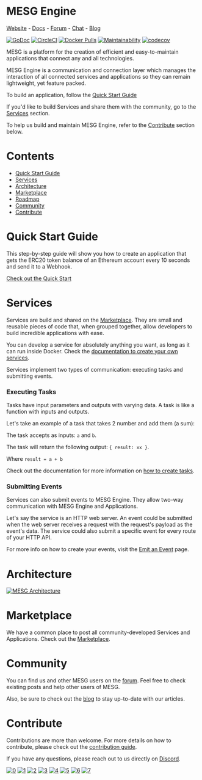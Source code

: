 # MESG Engine

[Website](https://mesg.com/) - [Docs](https://docs.mesg.com/) - [Forum](https://forum.mesg.com/) - [Chat](https://discordapp.com/invite/SaZ5HcE) - [Blog](https://medium.com/mesg)


[![GoDoc](https://godoc.org/github.com/mesg-foundation/core?status.svg)](https://godoc.org/github.com/mesg-foundation/core)
[![CircleCI](https://img.shields.io/circleci/project/github/mesg-foundation/core.svg)](https://github.com/mesg-foundation/core)
[![Docker Pulls](https://img.shields.io/docker/pulls/mesg/core.svg)](https://hub.docker.com/r/mesg/core/)
[![Maintainability](https://api.codeclimate.com/v1/badges/86ad77f7c13cde40807e/maintainability)](https://codeclimate.com/github/mesg-foundation/core/maintainability)
[![codecov](https://codecov.io/gh/mesg-foundation/core/branch/dev/graph/badge.svg)](https://codecov.io/gh/mesg-foundation/core)


MESG is a platform for the creation of efficient and easy-to-maintain applications that connect any and all technologies. 

MESG Engine is a communication and connection layer which manages the interaction of all connected services and applications so they can remain lightweight, yet feature packed.

To build an application, follow the [Quick Start Guide](https://docs.mesg.com/guide/quick-start-guide.html)

If you'd like to build Services and share them with the community, go to the [Services](#services) section.

To help us build and maintain MESG Engine, refer to the [Contribute](#contribute) section below.

# Contents

- [Quick Start Guide](#quick-start-guide)
- [Services](#services)
- [Architecture](#architecture)
- [Marketplace](#marketplace)
- [Roadmap](#roadmap)
- [Community](#community)
- [Contribute](#contribute)


# Quick Start Guide

This step-by-step guide will show you how to create an application that gets the ERC20 token balance of an Ethereum account every 10 seconds and send it to a Webhook.

[Check out the Quick Start](https://docs.mesg.com/guide/quick-start-guide.html)

# Services

Services are build and shared on the [Marketplace](https://marketplace.mesg.com/). They are small and reusable pieces of code that, when grouped together, allow developers to build incredible applications with ease.

You can develop a service for absolutely anything you want, as long as it can run inside Docker. Check the [documentation to create your own services](https://docs.mesg.com/guide/service/what-is-a-service.html).

Services implement two types of communication: executing tasks and submitting events.

### Executing Tasks

Tasks have input parameters and outputs with varying data. A task is like a function with inputs and outputs.

Let's take an example of a task that takes 2 number and add them (a sum):

The task accepts as inputs: `a` and `b`.

The task will return the following output: `{ result: xx }`.

Where `result = a + b`

Check out the documentation for more information on [how to create tasks](https://docs.mesg.com/guide/service/listen-for-tasks.html).

### Submitting Events

Services can also submit events to MESG Engine. They allow two-way communication with MESG Engine and Applications.

Let's say the service is an HTTP web server. An event could be submitted when the web server receives a request with the request's payload as the event's data. The service could also submit a specific event for every route of your HTTP API.

For more info on how to create your events, visit the [Emit an Event](https://docs.mesg.com/guide/service/emit-an-event.html) page.


# Architecture

[![MESG Architecture](https://cdn.rawgit.com/mesg-foundation/core/dev/schema1.svg)](https://docs.mesg.com)

# Marketplace

We have a common place to post all community-developed Services and Applications. Check out the [Marketplace](https://marketplace.mesg.com).

# Community

You can find us and other MESG users on the [forum](https://forum.mesg.com). Feel free to check existing posts and help other users of MESG.

Also, be sure to check out the [blog](https://medium.com/mesg) to stay up-to-date with our articles.

# Contribute

Contributions are more than welcome. For more details on how to contribute, please check out the [contribution guide](/CONTRIBUTING.md).

If you have any questions, please reach out to us directly on [Discord](https://discordapp.com/invite/5tVTHJC).

[![0](https://sourcerer.io/fame/antho1404/mesg-foundation/core/images/0)](https://sourcerer.io/fame/antho1404/mesg-foundation/core/links/0)
[![1](https://sourcerer.io/fame/antho1404/mesg-foundation/core/images/1)](https://sourcerer.io/fame/antho1404/mesg-foundation/core/links/1)
[![2](https://sourcerer.io/fame/antho1404/mesg-foundation/core/images/2)](https://sourcerer.io/fame/antho1404/mesg-foundation/core/links/2)
[![3](https://sourcerer.io/fame/antho1404/mesg-foundation/core/images/3)](https://sourcerer.io/fame/antho1404/mesg-foundation/core/links/3)
[![4](https://sourcerer.io/fame/antho1404/mesg-foundation/core/images/4)](https://sourcerer.io/fame/antho1404/mesg-foundation/core/links/4)
[![5](https://sourcerer.io/fame/antho1404/mesg-foundation/core/images/5)](https://sourcerer.io/fame/antho1404/mesg-foundation/core/links/5)
[![6](https://sourcerer.io/fame/antho1404/mesg-foundation/core/images/6)](https://sourcerer.io/fame/antho1404/mesg-foundation/core/links/6)
[![7](https://sourcerer.io/fame/antho1404/mesg-foundation/core/images/7)](https://sourcerer.io/fame/antho1404/mesg-foundation/core/links/7)

